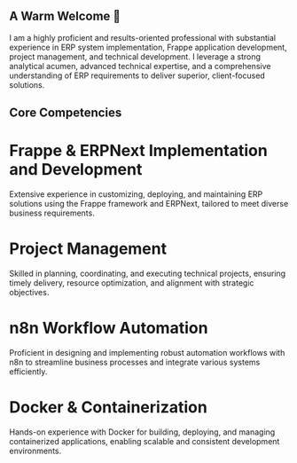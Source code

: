##  A Warm Welcome 👋
I am a highly proficient and results-oriented professional with substantial experience in ERP system implementation, Frappe application development, project management, and technical development. I leverage a strong analytical acumen, advanced technical expertise, and a comprehensive understanding of ERP requirements to deliver superior, client-focused solutions.

## Core Competencies

# Frappe & ERPNext Implementation and Development
Extensive experience in customizing, deploying, and maintaining ERP solutions using the Frappe framework and ERPNext, tailored to meet diverse business requirements.

# Project Management
Skilled in planning, coordinating, and executing technical projects, ensuring timely delivery, resource optimization, and alignment with strategic objectives.

# n8n Workflow Automation
Proficient in designing and implementing robust automation workflows with n8n to streamline business processes and integrate various systems efficiently.

# Docker & Containerization
Hands-on experience with Docker for building, deploying, and managing containerized applications, enabling scalable and consistent development environments.
<!--
**HalaAlafoori/HalaAlafoori** is a ✨ _special_ ✨ repository because its `README.md` (this file) appears on your GitHub profile.

Here are some ideas to get you started:

- 🔭 I’m currently working on ...
- 🌱 I’m currently learning ...
- 👯 I’m looking to collaborate on ...
- 🤔 I’m looking for help with ...
- 💬 Ask me about ...
- 📫 How to reach me: ...
- 😄 Pronouns: ...
- ⚡ Fun fact: ...
-->
